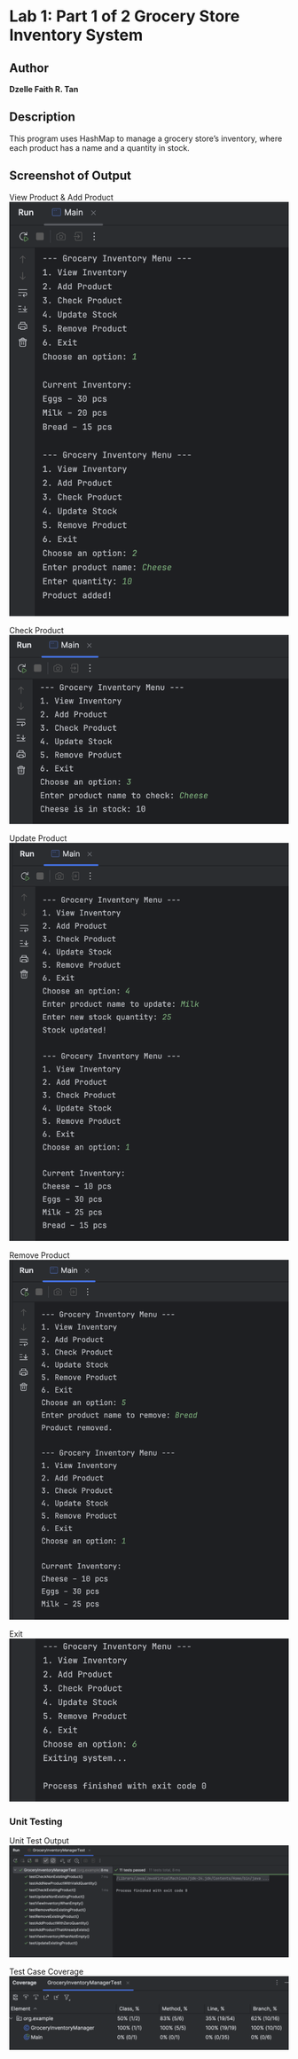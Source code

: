 # Lab 1: Part 1 of 2 Grocery Store Inventory System

## Author

**Dzelle Faith R. Tan**

## Description

This program uses HashMap to manage a grocery store’s inventory, where each product has a name and a quantity in stock.

## Screenshot of Output

View Product & Add Product
![View Product & Add Product](./docs/view-add-output.png)

Check Product
![Check Product](./docs/check-output.png)

Update Product
![Update Product](./docs/update-output.png)

Remove Product
![Remove Product](./docs/remove-output.png)

Exit
![Exit](./docs/exit-output.png)

### Unit Testing

Unit Test Output
![Unit Test Output](./docs/unit-test-output.png)

Test Case Coverage
![Test Case Coverage](./docs/coverage-output.png)